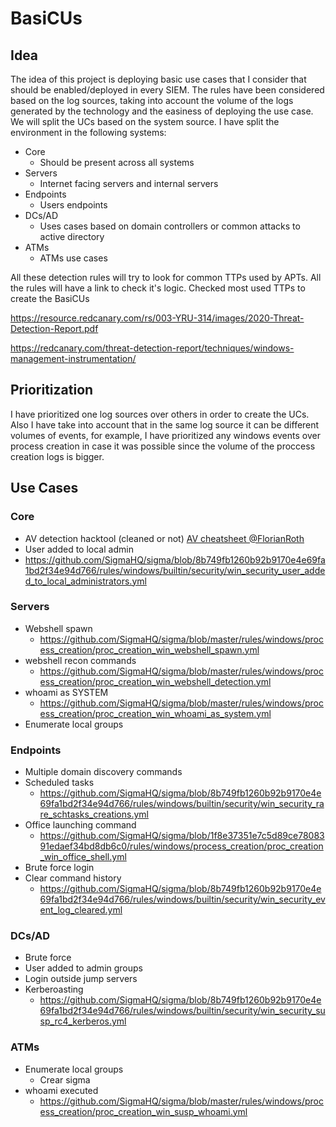 # BasiCUs 

## Idea
The idea of this project is deploying basic use cases that I consider that should be enabled/deployed in every SIEM. The rules have been considered based on the log sources, taking into account the volume of the logs generated by the technology and the easiness of deploying the use case. We will split the UCs based on the system source. 
I have split the environment in the following systems:
- Core
  - Should be present across all systems
- Servers
  - Internet facing servers and internal servers
- Endpoints
  - Users endpoints
- DCs/AD
  - Uses cases based on domain controllers or common attacks to active directory
- ATMs
  - ATMs use cases

All these detection rules will try to look for common TTPs used by APTs. All the rules will have a link to check it's logic. 
Checked most used TTPs to create the BasiCUs

https://resource.redcanary.com/rs/003-YRU-314/images/2020-Threat-Detection-Report.pdf

https://redcanary.com/threat-detection-report/techniques/windows-management-instrumentation/

## Prioritization

I have prioritized one log sources over others in order to create the UCs. Also I have take into account that in the same log source it can be different volumes of events, for example, I have prioritized any windows events over process creation in case it was possible since the volume of the proccess creation logs is bigger.



## Use Cases

### Core
- AV detection hacktool (cleaned or not) [AV cheatsheet @FlorianRoth](https://www.nextron-systems.com/wp-content/uploads/2021/03/Antivirus_Event_Analysis_CheatSheet_1.8.1.pdf)
-  User added to local admin
  - https://github.com/SigmaHQ/sigma/blob/8b749fb1260b92b9170e4e69fa1bd2f34e94d766/rules/windows/builtin/security/win_security_user_added_to_local_administrators.yml

### Servers
- Webshell spawn
  - https://github.com/SigmaHQ/sigma/blob/master/rules/windows/process_creation/proc_creation_win_webshell_spawn.yml
- webshell recon commands
  - https://github.com/SigmaHQ/sigma/blob/master/rules/windows/process_creation/proc_creation_win_webshell_detection.yml
- whoami as SYSTEM
  - https://github.com/SigmaHQ/sigma/blob/master/rules/windows/process_creation/proc_creation_win_whoami_as_system.yml
- Enumerate local groups 

### Endpoints
- Multiple domain discovery commands
- Scheduled tasks
  - https://github.com/SigmaHQ/sigma/blob/8b749fb1260b92b9170e4e69fa1bd2f34e94d766/rules/windows/builtin/security/win_security_rare_schtasks_creations.yml
- Office launching command
  - https://github.com/SigmaHQ/sigma/blob/1f8e37351e7c5d89ce7808391edaef34bd8db6c0/rules/windows/process_creation/proc_creation_win_office_shell.yml
- Brute force login
- Clear command history
  - https://github.com/SigmaHQ/sigma/blob/8b749fb1260b92b9170e4e69fa1bd2f34e94d766/rules/windows/builtin/security/win_security_event_log_cleared.yml



### DCs/AD
- Brute force
- User added to admin groups
- Login outside jump servers
- Kerberoasting
  - https://github.com/SigmaHQ/sigma/blob/8b749fb1260b92b9170e4e69fa1bd2f34e94d766/rules/windows/builtin/security/win_security_susp_rc4_kerberos.yml


### ATMs
- Enumerate local groups
  - Crear sigma
- whoami executed
  - https://github.com/SigmaHQ/sigma/blob/master/rules/windows/process_creation/proc_creation_win_susp_whoami.yml
